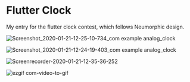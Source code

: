 # Flutter Clock

My entry for the flutter clock contest, which follows Neumorphic design.





![Screenshot_2020-01-21-12-25-10-734_com example analog_clock](https://user-images.githubusercontent.com/57319246/72789319-918e4f00-3c59-11ea-9d68-7c3d270a2f74.png)



![Screenshot_2020-01-21-12-24-19-403_com example analog_clock](https://user-images.githubusercontent.com/57319246/72789323-9226e580-3c59-11ea-8a46-4b61ca59df54.png)



![Screenrecorder-2020-01-21-12-35-36-252](https://user-images.githubusercontent.com/57319246/72789891-88ea4880-3c5a-11ea-868d-74da649102ca.gif)

![ezgif com-video-to-gif](https://user-images.githubusercontent.com/57319246/72791661-b08ee000-3c5d-11ea-98ee-80328de17b12.gif)
